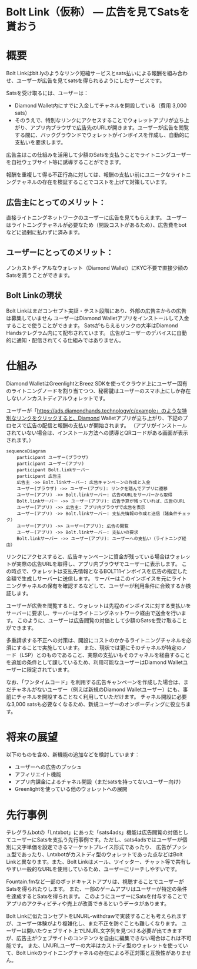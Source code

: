# Bolt Link（仮称） — 広告を見てSatsを貰おう

# 概要

Bolt Linkはbit.lyのようなリンク短縮サービスとsats払いによる報酬を組み合わせ、ユーザーが広告を見てsatsを得られるようにしたサービスです。

Satsを受け取るには、ユーザーは：

- Diamond Wallet内にすでに入金してチャネルを開設している（費用 3,000 sats）
- そのうえで、特別なリンクにアクセスすることでウォレットアプリが立ち上がり、アプリ内ブラウザで広告先のURLが開きます。ユーザーが広告を閲覧する間に、バックグラウンドでウォレットがインボイスを作成し、自動的に支払いを要求します。

広告主はこの仕組みを活用して少額のSatsを支払うことでライトニングユーザーを自社ウェブサイト等に誘導することができます。

報酬を重複して得る不正行為に対しては、報酬の支払い前にユニークなライトニングチャネルの存在を検証することでコストを上げて対策しています。

## 広告主にとってのメリット：

直接ライトニングネットワークのユーザーに広告を見てもらえます。
ユーザーはライトニングチャネルが必要なため（開設コストがあるため）、広告費をbotなどに過剰に払わずに済みます。

## ユーザーにとってのメリット：

ノンカストディアルなウォレット（Diamond Wallet）にKYC不要で直接少額のSatsを貰うことができます。

## Bolt Linkの現状

Bolt Linkはまだコンセプト実証・テスト段階にあり、外部の広告主からの広告は募集していません
ユーザーはDiamond Walletアプリをインストールして入金することで使うことができます。
Satsがもらえるリンクの大半はDiamond Handsテレグラム内にて配布されています。
広告がユーザーのデバイスに自動的に通知・配信されてくる仕組みではありません。

# 仕組み

Diamond WalletはGreenlightとBreez SDKを使ってクラウド上にユーザー固有のライトニングノードを割り当てつつ、秘密鍵はユーザーのスマホ上にしか存在しないノンカストディアルウォレットです。

ユーザーが「https://ads.diamondhands.technology/c/example」のような特別なリンクをクリックすると、Diamond Walletアプリが立ち上がり、下記のプロセスで広告の配信と報酬の支払いが開始されます。
（アプリがインストールされていない場合は、インストール方法への誘導とQRコードがある画面が表示されます。）

```mermaid
sequenceDiagram
	participant ユーザー(ブラウザ)
	participant ユーザー(アプリ)
	participant Bolt.linkサーバー
	participant 広告主
	広告主 ->> Bolt.linkサーバー: 広告キャンペーンの作成と入金
	ユーザー(ブラウザ) ->> ユーザー(アプリ): リンクを踏んでアプリに遷移
	ユーザー(アプリ) ->> Bolt.linkサーバー: 広告のURLをサーバーから取得
	Bolt.linkサーバー ->> ユーザー(アプリ): 広告予算が残っていれば、広告のURL
	ユーザー(アプリ) ->> 広告主: アプリ内ブラウザで広告を表示
	ユーザー(アプリ) ->> Bolt.linkサーバー: 支払先情報の作成と送信（諸条件チェック）
	ユーザー(アプリ) ->> ユーザー(アプリ): 広告の閲覧
	ユーザー(アプリ) ->> Bolt.linkサーバー: 支払いの要求
	Bolt.linkサーバー ->> ユーザー(アプリ): ユーザーへの支払い（ライトニング経由）
```

リンクにアクセスすると、広告キャンペーンに資金が残っている場合はウォレットが実際の広告URLを取得し、アプリ内ブラウザでユーザーに表示します。
この時点で、ウォレットは支払先情報となるBOLT11インボイスを広告の指定した金額で生成しサーバーに送信します。
サーバーはこのインボイスを元にライトニングチャネルの保有を確認するなどして、ユーザーが利用条件に合致するか検証します。

ユーザーが広告を閲覧すると、ウォレットは先程のインボイスに対する支払いをサーバーに要求し、サーバーはライトニングネットワーク経由で送金を行います。
このように、ユーザーは広告閲覧の対価として少額のSatsを受け取ることができます。

多重請求する不正への対策は、開設にコストのかかるライトニングチャネルを必須にすることで実施しています。
また、現状では更にそのチャネルが特定のノード（LSP）とのものであること、実際の支払いもそのチャネルを経由することを追加の条件として課しているため、利用可能なユーザーはDiamond Walletユーザーに限定されています。

なお、「ワンタイムコード」を利用する広告キャンペーンを作成した場合は、まだチャネルがないユーザー（例えば新規のDiamond Walletユーザー）にも、事前にチャネルを開設することなく利用していただけます。
チャネル開設に必要な3,000 satsも必要なくなるため、新規ユーザーのオンボーディングに役立ちます。

# 将来の展望

以下のものを含め、新機能の追加などを検討しています：

- ユーザーへの広告のプッシュ
- アフィリエイト機能
- アプリ内課金によるチャネル開設（まだsatsを持ってないユーザー向け）
- Greenlightを使っている他のウォレットへの展開

# 先行事例

テレグラムbotの「Lntxbot」にあった「sats4ads」機能は広告閲覧の対価としてユーザーにSatsを支払う先行事例です。ただし、sats4adsではユーザーが個別に文字単価を設定できるマーケットプレイス形式であったり、
広告がプッシュ型であったり、Lntxbotがカストディ型のウォレットであった点などはBolt Linkと異なります。また、Bolt Linkはメール、ツイッター、チャット等で共有しやすい一般的なURLを使用しているため、ユーザーにリーチしやすいです。

Fountain.fmなど一部のポッドキャストアプリは、視聴することでユーザーがSatsを得られたりします。
また、一部のゲームアプリはユーザーが特定の条件を達成するとSatsを得られます。
このようにユーザーにSatsを付与することでアプリのアクティビティや売上が改善できるというデータがあります。

Bolt Linkに似たコンセプトをLNURL-withdrawで実装することも考えられますが、ユーザー体験がより複雑化し、また不正を防ぐことも難しくなります。
ユーザーは開いたウェブサイト上でLNURL文字列を見つける必要が出てきますが、広告主がウェブサイトのコンテンツを自由に編集できない場合はこれは不可能です。
また、LNURLユーザーの大半はカストディ型のウォレットを使っていて、Bolt Linkのライトニングチャネルの存在による不正対策と互換性がありません。
